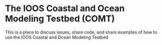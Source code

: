 The IOOS Coastal and Ocean Modeling Testbed (COMT)
====

This is a place to discuss issues, share code, and share examples of how to use the IOOS Coastal and Ocean Modeling Testbed
